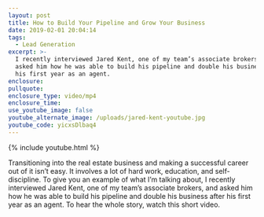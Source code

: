 ```yaml
---
layout: post
title: How to Build Your Pipeline and Grow Your Business
date: 2019-02-01 20:04:14
tags:
  - Lead Generation
excerpt: >-
  I recently interviewed Jared Kent, one of my team’s associate brokers, and
  asked him how he was able to build his pipeline and double his business after
  his first year as an agent.
enclosure:
pullquote:
enclosure_type: video/mp4
enclosure_time:
use_youtube_image: false
youtube_alternate_image: /uploads/jared-kent-youtube.jpg
youtube_code: yicxsDlbaq4
---
```


{% include youtube.html %}

Transitioning into the real estate business and making a successful career out of it isn’t easy. It involves a lot of hard work, education, and self-discipline. To give you an example of what I’m talking about, I recently interviewed Jared Kent, one of my team’s associate brokers, and asked him how he was able to build his pipeline and double his business after his first year as an agent. To hear the whole story, watch this short video.